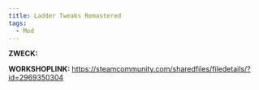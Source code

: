 ```yaml
---
title: Ladder Tweaks Remastered
tags:
  - Mod
---
```

**ZWECK:** 

**WORKSHOPLINK:** https://steamcommunity.com/sharedfiles/filedetails/?id=2969350304
 <script src="https://www.steamwidgets.net/api/resource/query?type=js&module=workshop&version=v1"></script>
<steam-workshop itemid="2969350304"></steam-workshop>